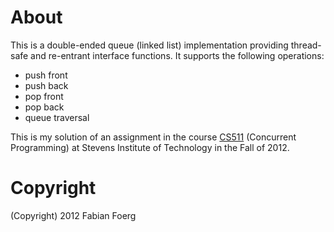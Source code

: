# About

This is a double-ended queue (linked list) implementation providing
thread-safe and re-entrant interface functions.
It supports the following operations:

* push front
* push back
* pop front
* pop back
* queue traversal

This is my solution of an assignment in the course
[CS511](https://web.stevens.edu/compsci/graduate/masters/courses/viewer.php?course=CS511&type=syl) (Concurrent Programming) at Stevens Institute of
Technology in the Fall of 2012.

# Copyright

(Copyright) 2012 Fabian Foerg
